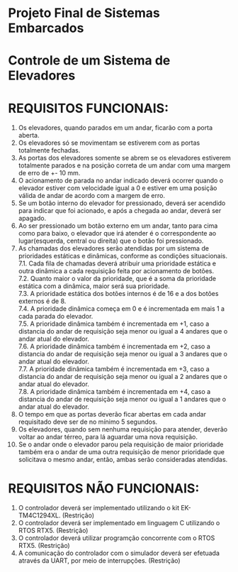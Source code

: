 # Projeto Final de Sistemas Embarcados

# Controle de um Sistema de Elevadores

# REQUISITOS FUNCIONAIS:

1.	Os elevadores, quando parados em um andar, ficarão com a porta aberta.
2.	Os elevadores só se movimentam se estiverem com as portas totalmente fechadas.
3.	As portas dos elevadores somente se abrem se os elevadores estiverem totalmente parados e na posição correta de um andar com uma margem de erro de +- 10 mm.
4.	O acionamento de parada no andar indicado deverá ocorrer quando o elevador estiver com velocidade igual a 0 e estiver em uma posição válida de andar de acordo com a margem de erro.
5.	Se um botão interno do elevador for pressionado, deverá ser acendido para indicar que foi acionado, e após a chegada ao andar, deverá ser apagado.
6.	Ao ser pressionado um botão externo em um andar, tanto para cima como para baixo, o elevador que irá atender é o correspondente ao lugar(esquerda, central ou direita) que o botão foi pressionado.
7.	As chamadas dos elevadores serão atendidas por um sistema de prioridades estáticas e dinâmicas, conforme as condições situacionais.   
  7.1. Cada fila de chamadas deverá atribuir uma prioridade estática e outra dinâmica a cada requisição feita por acionamento de botões.    
	7.2. Quanto maior o valor da prioridade, que é a soma da prioridade estática com a dinâmica, maior será sua prioridade.   
	7.3. A prioridade estática dos botões internos é de 16 e a dos botões externos é de 8.    
	7.4. A prioridade dinâmica começa em 0 e é incrementada em mais 1 a cada parada do elevador.    
	7.5. A prioridade dinâmica também é incrementada em +1, caso a distancia do andar de requisição seja menor ou igual a 4 andares que o andar atual do elevador.    
	7.6. A prioridade dinâmica também é incrementada em +2, caso a distancia do andar de requisição seja menor ou igual a 3 andares que o andar atual do elevador.    
	7.7. A prioridade dinâmica também é incrementada em +3, caso a distancia do andar de requisição seja menor ou igual a 2 andares que o andar atual do elevador.    
	7.8. A prioridade dinâmica também é incrementada em +4, caso a distancia do andar de requisição seja menor ou igual a 1 andares que o andar atual do elevador.    
8.	O tempo em que as portas deverão ficar abertas em cada andar requisitado deve ser de no mínimo 5 segundos.    
9.	Os elevadores, quando sem nenhuma requisição para atender, deverão voltar ao andar térreo, para lá aguardar uma nova requisição.
10.	Se o andar onde o elevador parou pela requisição de maior prioridade também era o andar de uma outra requisição de menor prioridade que solicitava o mesmo andar, então, ambas serão consideradas atendidas. 





# REQUISITOS NÃO FUNCIONAIS:

1.	O controlador deverá ser implementado utilizando o kit EK-TM4C1294XL. (Restrição)
2.	O controlador deverá ser implementado em linguagem C utilizando o RTOS RTX5. (Restrição)
3.	O controlador deverá utilizar programção concorrente com o RTOS RTX5. (Restrição)
4.	A comunicação do controlador com o simulador deverá ser efetuada através da UART, por meio de interrupções. (Restrição)
